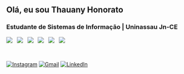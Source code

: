 ## Olá, eu sou Thauany Honorato 

### Estudante de Sistemas de Informação | Uninassau Jn-CE

<img src="https://img.shields.io/badge/-HTML5-E34F26?style=flat-square&logo=html5&logoColor=white"> &nbsp; <img src="https://img.shields.io/badge/-CSS3-1572B6?style=flat-square&logo=css3&logoColor=white"> &nbsp; <img src="https://img.shields.io/badge/-JavaScript-F7DF1E?style=flat-square&logo=javascript&logoColor=black"> &nbsp; <img src="https://img.shields.io/badge/-React-20232A?style=flat-square&logo=react&logoColor=61DAFB"> &nbsp; <img src="https://img.shields.io/badge/-Node.js-339933?style=flat-square&logo=nodedotjs&logoColor=white"> &nbsp; <img src="https://img.shields.io/badge/-Python-3776AB?style=flat-square&logo=python&logoColor=white">

<br>

[![Instagram](https://img.shields.io/badge/Instagram-%23E4405F.svg?style=for-the-badge&logo=Instagram&logoColor=white)](https://www.instagram.com/SEU_INSTAGRAM)
[![Gmail](https://img.shields.io/badge/Gmail-D14836?style=for-the-badge&logo=gmail&logoColor=white)](mailto:SEU_EMAIL@gmail.com)
[![LinkedIn](https://img.shields.io/badge/LinkedIn-0077B5?style=for-the-badge&logo=linkedin&logoColor=white)](https://www.linkedin.com/in/SEU_LINKEDIN)
